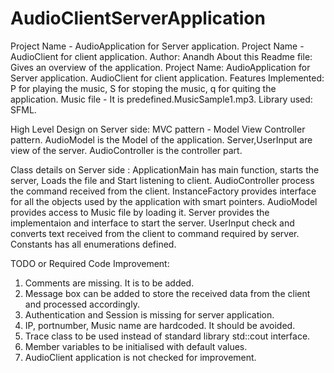 # AudioClientServerApplication
Project Name - AudioApplication for Server application. Project Name - AudioClient for client application.
Author: Anandh
About this Readme file: Gives an overview of the application.
Project Name: AudioApplication for Server application.  AudioClient for client application.
Features Implemented: P for playing the music, S for stoping the music, q for quiting the application.
Music file - It is predefined.MusicSample1.mp3.
Library used: SFML.

High Level Design on Server side:
MVC pattern - Model View Controller pattern.
AudioModel is the Model of the application.
Server,UserInput are view of the server.
AudioController is the controller part.

Class details on Server side :
ApplicationMain has main function, starts the server, Loads the file and Start listening to client.
AudioController process the command received from the client.
InstanceFactory provides interface for all the objects used by the application with smart pointers.
AudioModel provides access to Music file by loading it.
Server provides the implementaion and interface to start the server.
UserInput check and converts text received from the client to command required by server.
Constants has all enumerations defined.  

TODO or Required Code Improvement:
1. Comments are missing. It is to be added.
2. Message box can be added to store the received data from the client and processed accordingly.
3. Authentication and Session is missing for server application.
4. IP, portnumber, Music name are hardcoded. It should be avoided.
5. Trace class to be used instead of standard library std::cout interface.
6. Member variables to be initialised with default values.
7. AudioClient application is not checked for improvement.



